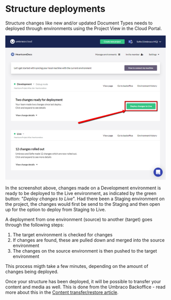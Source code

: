 # Structure deployments

Structure changes like new and/or updated Document Types needs to deployed through environments using the Project View in the Cloud Portal.

![Deploy to Live](images/deploy-changes-to-live.png)

In the screenshot above, changes made on a Development environment is ready to be deployed to the Live environment, as indicated by the green button: "_Deploy changes to Live_". Had there been a Staging environment on the project, the changes would first be send to the Staging and then open up for the option to deploy from Staging to Live.

A deployment from one environment (source) to another (target) goes through the following steps:

1. The target environment is checked for changes
2. If changes are found, these are pulled down and merged into the source environment
3. The changes on the source environment is then pushed to the target environment

This process migth take a few minutes, depending on the amount of changes being deployed.

Once your structure has been deployed, it will be possible to transfer your content and media as well. This is done from the Umbraco Backoffice - read more about this in the [Content transfer/restore article](content-transfer.md).
